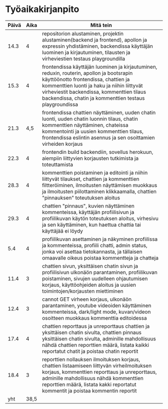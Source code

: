 # Työaikakirjanpito  

| Päivä        | Aika          | Mitä tein  |
| ------------- | ------------- | ------|
| 14.3      | 4 | repositorion alustaminen, projektin alustaminen(backend ja frontend), apollon ja expressin yhdistäminen, backendissa käyttäjän luominen ja kirjautuminen, tilausten ja virheviestien testaus playgroundilla |
| 15.3 |    4   | frontendissa käyttäjän luominen ja kirjautuminen, reduxin, routerin, apollon ja bootsrapin käyttöönotto frontendissa, chattien ja kommenttien luonti ja haku ja niihin liittyvät virheviestit backendissa, kommenttien tilaus  backendissa, chatin ja kommenttien testaus playgroundissa    |
| 21.3 |    4,5   | frontendissa chattien näyttäminen, uuden chatin luonti, uuden chatin luonnin tilaus, chatin kommenttien näyttäminen, chateissa kommentointi ja uusien kommenttien tilaus, frontendissa eslintin asennus ja sen osoittamien virheiden korjaus    |
| 22.3 |   4    | frontendin build backendiin, sovellus herokuun, aiempiin liittyvien korjausten tutkimista ja toteuttamista    |
| 28.3 |    4   |  kommenttien poistaminen ja editointi ja niihin liittyvät tilaukset, chattien ja kommenttien filtteröiminen, ilmoitusten näyttämisen muokkaus ja ilmoitusten piilottaminen klikkaamalla, chattien "pinnauksen" toteutuksen aloitus    |  
| 29.3 |    4   |  chattien "pinnaus", kuvien näyttäminen kommenteissa, käyttäjän profiilisivun ja profiilikuvan käytön toteutuksen aloitus, virhesivu ja sen käyttäminen, kun haettua chattia tai käyttäjää ei löydy   |
| 5.4 |    4   |  profiilikuvan asettaminen ja näkyminen profiilissa ja kommenteissa, profiili chatti, admin status, jonka voi asettaa tietokannasta, ja tällaisen omaavalle oikeus poistaa kommentteja ja chatteja   |
| 11.4 |    3   |  chattien sivun, yksittäisen chatin sivun ja profiilisivun ulkonäön parantaminen, profiilikuvan poistaminen, sivujen uudelleen ohjautumisen korjaus, käyttöohjeiden aloitus ja uusien toimintojen/korjausten miettiminen   |
| 12.4 |    3   |  cannot GET virheen korjaus, ulkonäön parantaminen, youtube videoiden käyttäminen kommenteissa, dark/light mode, kuvan/videon osoitteen muokkaus kommenttia editoidessa   |
| 17.4 |    4   | chattien reporttaus ja unreporttaus chattien ja yksittäisen chatin sivulta, chattien pinnaus yksittäisen chatin sivulta, adminille mahdollisuus nähdä chattien reporttien määrä, listata kaikki reportatut chatit ja poistaa chatin reportit   |
| 18.4 |    3   | reporttien nollauksen ilmoituksen korjaus, chattien listaamiseen liittyvän virheilmoituksen korjaus, kommenttien reporttaus ja unreporttaus, adminille mahdollisuus nähdä kommenttien reporttien määrä, listata kakki reportatut kommentit ja poistaa kommentin reportit    |
| yht |    38,5   |     |

